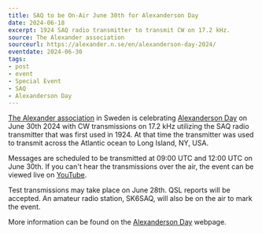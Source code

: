 ```yaml
---
title: SAQ to be On-Air June 30th for Alexanderson Day
date: 2024-06-18
excerpt: 1924 SAQ radio transmitter to transmit CW on 17.2 kHz.
source: The Alexander association
sourceurl: https://alexander.n.se/en/alexanderson-day-2024/
eventdate: 2024-06-30
tags:
- post
- event
- Special Event
- SAQ
- Alexanderson Day
---
```

[The Alexander association](https://alexander.n.se/en/) in Sweden is celebrating [Alexanderson Day](https://alexander.n.se/en/alexanderson-day-2024/) on June 30th 2024 with CW transmissions on 17.2 kHz utilizing the SAQ radio transmitter that was first used in 1924. At that time the transmitter was used to transmit across the Atlantic ocean to Long Island, NY, USA.

Messages are scheduled to be transmitted at 09:00 UTC and 12:00 UTC on June 30th. If you can't hear the transmissions over the air, the event can be viewed live on [YouTube](https://www.youtube.com/channel/UC-83S-l9JKD1iuhsXx3XQ3g?sub_confirmation=1).

Test transmissions may take place on June 28th. QSL reports will be accepted. An amateur radio station, SK6SAQ, will also be on the air to mark the event. 

More information can be found on the [Alexanderson Day](https://alexander.n.se/en/alexanderson-day-2024/) webpage.